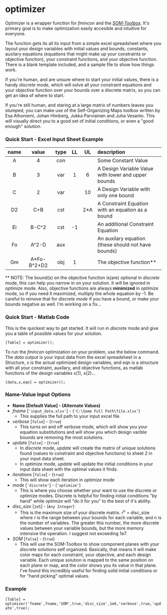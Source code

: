 # optimizer

Optimizer is a wrapper function for *fmincon* and the *[SOM-Toolbox](https://github.com/ilarinieminen/SOM-Toolbox).* It's primary goal is to make optimization easily accesible and intuitive for everyone. 

The function gets its all its input from a simple excel spreadsheet where you layout your design variables with initial values and bounds, constants, auxilary equations (equations that might make up your constraints or objective function), your constraint functions, and your objective function. There is a blank template included, and a sample file to show how things work.

If you're human, and are unsure where to start your initial values, there is a handy *discrete* mode, which will solve all your constraint equations and your objective function over your bounds over a discrete matrix, so you can get an idea of where to start.

If you're still human, and staring at a large matrix of numbers leaves you stumped, you can make use of the Self-Organizing Maps toolbox written by Esa Alhoniemi, Johan Himberg, Jukka Parviainen and Juha Vesanto. This will visually direct you to a good set of initial conditions, or even a "good enough" solution.

### Quick Start - Excel Input Sheet Example
| name|    value   | type | LL | UL | description |
|:---:|:----------:|:----:|:--:|:--:|:------------|
| A   |4           | con  |    |    | Some Constant Value |
| B   |3           | var  | 1  | 6  | A Design Variable Value with lower and upper bounds |
| C   |2           | var  |    |10  | A Design Variable with only one bound|
| D2  | C+B        | cst  |    |2*A | A Constraint Equation with an equation as a bound|
| Ei  | B-C^2      | cst  | -1 |    | An additional Constraint Equation|
| Fo  | A^2-D      | aux  |    |    | An auxilary equation (these should not have bounds)|
| Gm  | A*Fo-B^2+D2| obj  |  1 |    | The objective function**
** NOTE: The bound(s) on the objective function is(are) optional in *discrete* mode, this can help you narrow in on your solution. It will be ignored in *optimize* mode. Also, objective functions are always **minimized** in *optimize* mode, so if you need it maximized, multiply the whole equation by -1. Be careful to remove that for *discrete mode* if you have a bound, or make your bounds negative as well. I'm working on a fix... 

### Quick Start - Matlab Code
This is the quickest way to get started. It will run in *discrete* mode and give you a table of possible values for your solution. 

`[Table] = optimizer();` 

To run the *fmincon* optimization on your problem, use the below command. The *data* output is your input data from the excel spreadsheet in a Structure, x is the actual optimized design variables, and eqn is a structure with all your constraint, auxilary, and objective functions, as matlab functions of the design variables x(1), x(2)...

`[data,x,eqn] = optimizer();`

### Name-Value Input Options
- **Name [Default Value] - (Alternate Values)**
- *fname* [`'input_data.xlsx'`] - (`'C:\Some Full Path\file.xlsx'`)
  - This supplies the full path to your input excel file.
- *verbose* [`false`] - (`true`) 
  - This turns on and off verbose mode, which will show you your equation substitutions and will show you which design varible bounds are removing the most solutions.
- *update* [`false`] - (`true`) 
  - In *discrete* mode, *update* will create the matrix of unique solutions found (values to constraint and objective functions) to sheet 2 in your input data sheet. 
  - In *optimize* mode, *update* will update the initial conditions in your input data sheet with the optimal values it finds.
- *iterations* [`false`] - (`true`) 
  - This will show each iteration in *optimize* mode 
- *mode* [`'discrete'`] - (`'optimize'`) 
  - This is where you choose whether your want to use the discrete or optimize modes. Discrete is helpful for finding initial conditions "by hand" while *optimize* will "do it for you" to the best of it's ability.
- *disc_size* [`1e5`] - (`Any Integer`) 
  - This is the maximum size of your discrete matrix. r<sup>n</sup> = disc_size where *r* is the range between your bounds for each variable, and n is the number of variables. The greater this number, the more discrete values between your variable bounds, but the more memory intensive the operation. I suggest not exceeding 1e7. 
- *SOM* [`false`] - (`true`)
  - This will use the SOM-Toolbox to show component planes with your discrete solutions self organized. Basically, that means it will make color maps for each constraint, your objective, and each design variable. Each unique solution is mapped to the same position on each plane or map, and the color shows you its value in that plane. I've found this incredibly useful for finding solid initial conditions or for "hand picking" optimal values.

### Example
`[Table] = optimizer('fname',fname,'SOM',true,'disc_size',1e6,'verbose',true,'update',true);`
